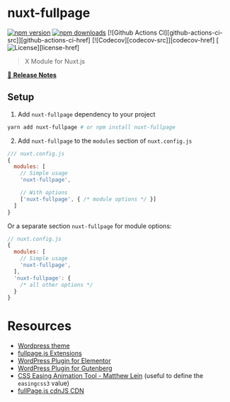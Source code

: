 # nuxt-fullpage

[![npm version][npm-version-src]][npm-version-href]
[![npm downloads][npm-downloads-src]][npm-downloads-href]
[![Github Actions CI][github-actions-ci-src]][github-actions-ci-href]
[![Codecov][codecov-src]][codecov-href]
[![License][license-src]][license-href]

> X Module for Nuxt.js

[📖 **Release Notes**](./CHANGELOG.md)

## Setup

1. Add `nuxt-fullpage` dependency to your project

```bash
yarn add nuxt-fullpage # or npm install nuxt-fullpage
```

2. Add `nuxt-fullpage` to the `modules` section of `nuxt.config.js`

```js
/// nuxt.config.js
{
  modules: [
    // Simple usage
    'nuxt-fullpage',

    // With options
    ['nuxt-fullpage', { /* module options */ }]
  ]
}
```

Or a separate section `nuxt-fullpage` for module options:

```js
// nuxt.config.js
{
  modules: [
    // Simple usage
    'nuxt-fullpage',
  ],
  'nuxt-fullpage': {
    /* all other options */
  }
}
```

<!-- Badges -->
[npm-version-src]: https://img.shields.io/npm/v/@fullpage/nuxt-fullpage/latest.svg
[npm-version-href]: https://www.npmjs.com/package/@fullpage/nuxt-fullpage
[npm-downloads-src]: https://img.shields.io/npm/dm/@fullpage/nuxt-fullpage.svg
[npm-downloads-href]: https://npmjs.com/package/@fullpage/nuxt-fullpage
[license-src]: https://img.shields.io/github/license/alvarotrigo/nuxt-fullpage


# Resources

- [Wordpress theme](https://alvarotrigo.com/fullPage/utils/wordpress.html)
- [fullpage.js Extensions](https://alvarotrigo.com/fullPage/extensions/)
- [WordPress Plugin for Elementor](https://alvarotrigo.com/fullPage/wordpress-plugin-elementor/)
- [WordPress Plugin for Gutenberg](https://alvarotrigo.com/fullPage/wordpress-plugin-gutenberg/)
- [CSS Easing Animation Tool - Matthew Lein](http://matthewlein.com/ceaser/) (useful to define the `easingcss3` value)
- [fullPage.js cdnJS CDN](https://cdnjs.com/libraries/fullPage.js)